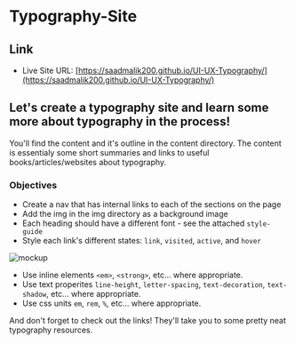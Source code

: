 # Typography-Site

## Link

- Live Site URL: [https://saadmalik200.github.io/UI-UX-Typography/](https://saadmalik200.github.io/UI-UX-Typography/)

## Let's create a typography site and learn some more about typography in the process!

You'll find the content and it's outline in the content directory. The content is essentialy some short summaries and links to useful books/articles/websites about typography.

### Objectives

- Create a nav that has internal links to each of the sections on the page
- Add the img in the img directory as a background image
- Each heading should have a different font - see the attached `style-guide`
- Style each link's different states: `link`, `visited`, `active`, and `hover`

![mockup](/img/mockup.gif)

- Use inline elements `<em>`, `<strong>`, etc... where appropriate.
- Use text properites `line-height`, `letter-spacing`, `text-decoration`, `text-shadow`, etc... where appropriate.
- Use css units `em`, `rem`, `%`, etc... where appropriate.

And don't forget to check out the links! They'll take you to some pretty neat typography resources.
